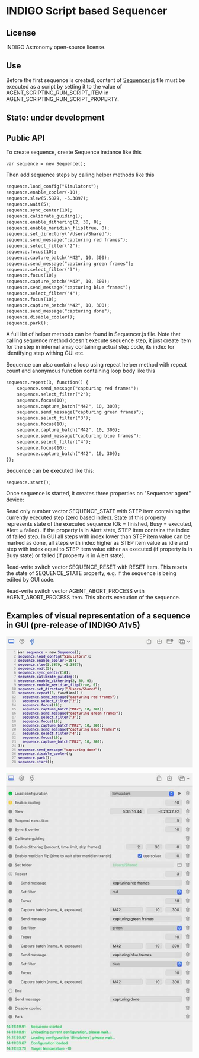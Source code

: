 #  INDIGO Script based Sequencer

## License

INDIGO Astronomy open-source license.

## Use

Before the first sequence is created, content of [Sequencer.js](https://github.com/indigo-astronomy/indigo/blob/master/indigo_drivers/agent_scripting/Library/Sequencer.js) file must be executed as a script by setting it to the value of AGENT\_SCRIPTING\_RUN\_SCRIPT\_ITEM in AGENT\_SCRIPTING\_RUN\_SCRIPT\_PROPERTY.

## State: under development

## Public API

To create sequence, create Sequence instance like this

```
var sequence = new Sequence(); 
```

Then add sequence steps by calling helper methods like this

```
sequence.load_config("Simulators");
sequence.enable_cooler(-10);
sequence.slew(5.5879, -5.3897);
sequence.wait(5);
sequence.sync_center(10);
sequence.calibrate_guiding();
sequence.enable_dithering(2, 30, 0);
sequence.enable_meridian_flip(true, 0);
sequence.set_directory("/Users/Shared");
sequence.send_message("capturing red frames");
sequence.select_filter("2");
sequence.focus(10);
sequence.capture_batch("M42", 10, 300);
sequence.send_message("capturing green frames");
sequence.select_filter("3");
sequence.focus(10);
sequence.capture_batch("M42", 10, 300);
sequence.send_message("capturing blue frames");
sequence.select_filter("4");
sequence.focus(10);
sequence.capture_batch("M42", 10, 300);
sequence.send_message("capturing done");
sequence.disable_cooler();
sequence.park();
```

A full list of helper methods can be found in Sequencer.js file. Note that calling sequence method doesn't execute sequence step, it just create item for the step in internal array containing actual step code, its index for identifying step withing GUI etc. 

Sequence can also contain a loop using repeat helper method with repeat count and anonymous function containing loop body like this

```
sequence.repeat(3, function() {
	sequence.send_message("capturing red frames");
	sequence.select_filter("2");
	sequence.focus(10);
	sequence.capture_batch("M42", 10, 300);
	sequence.send_message("capturing green frames");
	sequence.select_filter("3");
	sequence.focus(10);
	sequence.capture_batch("M42", 10, 300);
	sequence.send_message("capturing blue frames");
	sequence.select_filter("4");
	sequence.focus(10);
	sequence.capture_batch("M42", 10, 300);
});

```

Sequence can be executed like this:

```
sequence.start();
```

Once sequence is started, it creates three properties on "Sequencer agent" device:

Read only number vector SEQUENCE\_STATE with STEP item containing the currently executed step (zero based index). State of this property represents state of the executed sequence (Ok = finished, Busy = executed, Alert = failed). If the property is in Alert state, STEP item contains the index of failed step. In GUI all steps with index lower than STEP item value can be marked as done, all steps with index higher as STEP item value as idle and step with index equal to STEP item value either as executed (if property is in Busy state) or failed (if property is in Alert state).

Read-write switch vector SEQUENCE\_RESET with RESET item. This resets the state of SEQUENCE\_STATE property, e.g. if the sequence is being edited by GUI code.

Read-write switch vector AGENT\_ABORT\_PROCESS with AGENT\_ABORT\_PROCESS item. This aborts execution of the sequence.

## Examples of visual representation of a sequence in GUI (pre-release of INDIGO A1v5)

 ![](Sequencer_screenshot_2.jpg)
 
 ![](Sequencer_screenshot_1.jpg)
